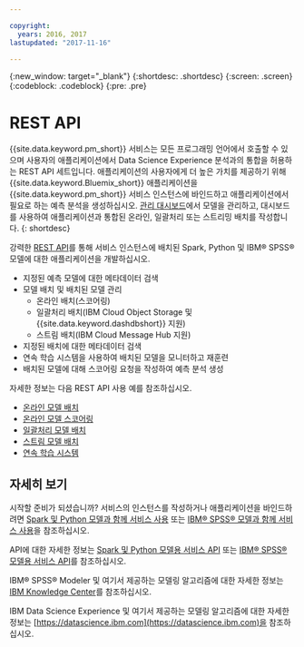 ```yaml
---

copyright:
  years: 2016, 2017
lastupdated: "2017-11-16"

---
```


{:new_window: target="_blank"}
{:shortdesc: .shortdesc}
{:screen: .screen}
{:codeblock: .codeblock}
{:pre: .pre}

# REST API

{{site.data.keyword.pm_short}} 서비스는 모든 프로그래밍 언어에서 호출할 수 있으며 사용자의 애플리케이션에서 Data Science Experience 분석과의 통합을 허용하는 REST API 세트입니다. 
애플리케이션의 사용자에게 더 높은 가치를 제공하기 위해 {{site.data.keyword.Bluemix_short}} 애플리케이션을 {{site.data.keyword.pm_short}} 서비스 인스턴스에 바인드하고
애플리케이션에서 필요로 하는 예측 분석을 생성하십시오. [관리 대시보드](pm_service_ui_spark.html)에서
모델을 관리하고, 대시보드를 사용하여 애플리케이션과 통합된 온라인, 일괄처리 또는
스트리밍 배치를 작성합니다.
{: shortdesc}

강력한 [REST API](https://watson-ml-api.mybluemix.net/)를 통해 서비스 인스턴스에 배치된 Spark, Python 및 IBM® SPSS® 모델에 대한 애플리케이션을 개발하십시오. 

*  지정된 예측 모델에 대한 메타데이터 검색
*  모델 배치 및 배치된 모델 관리
    *  온라인 배치(스코어링)
    *  일괄처리 배치(IBM Cloud Object Storage 및 {{site.data.keyword.dashdbshort}} 지원)
    *  스트림 배치(IBM Cloud Message Hub 지원)
*  지정된 배치에 대한 메타데이터 검색
*  연속 학습 시스템을 사용하여 배치된 모델을 모니터하고 재훈련
*  배치된 모델에 대해 스코어링 요청을 작성하여 예측 분석 생성

자세한 정보는 다음 REST API 사용 예를 참조하십시오. 

*  [온라인 모델 배치](pm_service_api_spark_online.html)
*  [온라인 모델 스코어링](pm_service_api_develop_score.html)
*  [일괄처리 모델 배치](pm_service_api_spark_batch.html)
*  [스트림 모델 배치](pm_service_api_spark_streaming.html)
*  [연속 학습 시스템](pm_service_api_spark_learning_system.html)

## 자세히 보기

시작할 준비가 되셨습니까? 서비스의 인스턴스를 작성하거나 애플리케이션을 바인드하려면 [Spark 및 Python 모델과 함께 서비스 사용](using_pm_service_dsx.html) 또는
[IBM® SPSS® 모델과 함께 서비스 사용](using_pm_service.html)을 참조하십시오. 

API에 대한 자세한 정보는 [Spark 및 Python 모델용 서비스 API](pm_service_api_spark.html) 또는 [IBM® SPSS® 모델용 서비스 API](pm_service_api_spss.html)를 참조하십시오. 

IBM® SPSS® Modeler 및 여기서 제공하는 모델링 알고리즘에 대한 자세한 정보는 [IBM Knowledge Center](https://www.ibm.com/support/knowledgecenter/SS3RA7)를 참조하십시오. 

IBM Data Science Experience 및 여기서 제공하는 모델링 알고리즘에 대한 자세한 정보는 [https://datascience.ibm.com](https://datascience.ibm.com)을 참조하십시오. 
